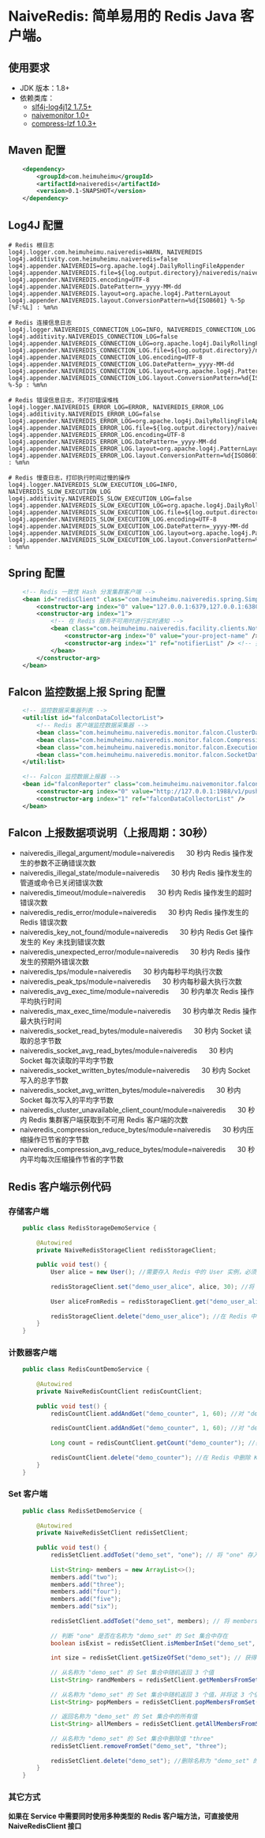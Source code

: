 # NaiveRedis: 简单易用的 Redis Java 客户端。

## 使用要求
* JDK 版本：1.8+ 
* 依赖类库：
  * [slf4j-log4j12 1.7.5+](https://mvnrepository.com/artifact/org.slf4j/slf4j-log4j12)
  * [naivemonitor 1.0+](https://github.com/heimuheimu/naivemonitor)
  * [compress-lzf 1.0.3+](https://github.com/ning/compress)

## Maven 配置
```xml
    <dependency>
        <groupId>com.heimuheimu</groupId>
        <artifactId>naiveredis</artifactId>
        <version>0.1-SNAPSHOT</version>
    </dependency>
```

## Log4J 配置
```
# Redis 根日志
log4j.logger.com.heimuheimu.naiveredis=WARN, NAIVEREDIS
log4j.additivity.com.heimuheimu.naiveredis=false
log4j.appender.NAIVEREDIS=org.apache.log4j.DailyRollingFileAppender
log4j.appender.NAIVEREDIS.file=${log.output.directory}/naiveredis/naiveredis.log
log4j.appender.NAIVEREDIS.encoding=UTF-8
log4j.appender.NAIVEREDIS.DatePattern=_yyyy-MM-dd
log4j.appender.NAIVEREDIS.layout=org.apache.log4j.PatternLayout
log4j.appender.NAIVEREDIS.layout.ConversionPattern=%d{ISO8601} %-5p [%F:%L] : %m%n

# Redis 连接信息日志
log4j.logger.NAIVEREDIS_CONNECTION_LOG=INFO, NAIVEREDIS_CONNECTION_LOG
log4j.additivity.NAIVEREDIS_CONNECTION_LOG=false
log4j.appender.NAIVEREDIS_CONNECTION_LOG=org.apache.log4j.DailyRollingFileAppender
log4j.appender.NAIVEREDIS_CONNECTION_LOG.file=${log.output.directory}/naiveredis/connection.log
log4j.appender.NAIVEREDIS_CONNECTION_LOG.encoding=UTF-8
log4j.appender.NAIVEREDIS_CONNECTION_LOG.DatePattern=_yyyy-MM-dd
log4j.appender.NAIVEREDIS_CONNECTION_LOG.layout=org.apache.log4j.PatternLayout
log4j.appender.NAIVEREDIS_CONNECTION_LOG.layout.ConversionPattern=%d{ISO8601} %-5p : %m%n

# Redis 错误信息日志，不打印错误堆栈
log4j.logger.NAIVEREDIS_ERROR_LOG=ERROR, NAIVEREDIS_ERROR_LOG
log4j.additivity.NAIVEREDIS_ERROR_LOG=false
log4j.appender.NAIVEREDIS_ERROR_LOG=org.apache.log4j.DailyRollingFileAppender
log4j.appender.NAIVEREDIS_ERROR_LOG.file=${log.output.directory}/naiveredis/error.log
log4j.appender.NAIVEREDIS_ERROR_LOG.encoding=UTF-8
log4j.appender.NAIVEREDIS_ERROR_LOG.DatePattern=_yyyy-MM-dd
log4j.appender.NAIVEREDIS_ERROR_LOG.layout=org.apache.log4j.PatternLayout
log4j.appender.NAIVEREDIS_ERROR_LOG.layout.ConversionPattern=%d{ISO8601} : %m%n

# Redis 慢查日志，打印执行时间过慢的操作
log4j.logger.NAIVEREDIS_SLOW_EXECUTION_LOG=INFO, NAIVEREDIS_SLOW_EXECUTION_LOG
log4j.additivity.NAIVEREDIS_SLOW_EXECUTION_LOG=false
log4j.appender.NAIVEREDIS_SLOW_EXECUTION_LOG=org.apache.log4j.DailyRollingFileAppender
log4j.appender.NAIVEREDIS_SLOW_EXECUTION_LOG.file=${log.output.directory}/naiveredis/slow_execution.log
log4j.appender.NAIVEREDIS_SLOW_EXECUTION_LOG.encoding=UTF-8
log4j.appender.NAIVEREDIS_SLOW_EXECUTION_LOG.DatePattern=_yyyy-MM-dd
log4j.appender.NAIVEREDIS_SLOW_EXECUTION_LOG.layout=org.apache.log4j.PatternLayout
log4j.appender.NAIVEREDIS_SLOW_EXECUTION_LOG.layout.ConversionPattern=%d{ISO8601} : %m%n
```

## Spring 配置
```xml
    <!-- Redis 一致性 Hash 分发集群客户端 -->
    <bean id="redisClient" class="com.heimuheimu.naiveredis.spring.SimpleRedisClusterClientFactory" destroy-method="close">
        <constructor-arg index="0" value="127.0.0.1:6379,127.0.0.1:6380" />
        <constructor-arg index="1">
            <!-- 在 Redis 服务不可用时进行实时通知 -->
            <bean class="com.heimuheimu.naiveredis.facility.clients.NoticeableDirectRedisClientListListener">
                <constructor-arg index="0" value="your-project-name" /> <!-- 当前项目名称 -->
                <constructor-arg index="1" ref="notifierList" /> <!-- 报警器列表，报警器的信息可查看 naivemonitor 项目 -->
            </bean>
        </constructor-arg>
    </bean>
```

## Falcon 监控数据上报 Spring 配置
```xml
    <!-- 监控数据采集器列表 -->
    <util:list id="falconDataCollectorList">
        <!-- Redis 客户端监控数据采集器 -->
        <bean class="com.heimuheimu.naiveredis.monitor.falcon.ClusterDataCollector" />
        <bean class="com.heimuheimu.naiveredis.monitor.falcon.CompressionDataCollector" />
        <bean class="com.heimuheimu.naiveredis.monitor.falcon.ExecutionDataCollector" />
        <bean class="com.heimuheimu.naiveredis.monitor.falcon.SocketDataCollector" />
    </util:list>
    
    <!-- Falcon 监控数据上报器 -->
    <bean id="falconReporter" class="com.heimuheimu.naivemonitor.falcon.FalconReporter" init-method="init" destroy-method="close">
        <constructor-arg index="0" value="http://127.0.0.1:1988/v1/push" /> <!-- Falcon 监控数据推送地址 -->
        <constructor-arg index="1" ref="falconDataCollectorList" />
    </bean>
```

## Falcon 上报数据项说明（上报周期：30秒）
 * naiveredis_illegal_argument/module=naiveredis &nbsp;&nbsp;&nbsp;&nbsp; 30 秒内 Redis 操作发生的参数不正确错误次数
 * naiveredis_illegal_state/module=naiveredis &nbsp;&nbsp;&nbsp;&nbsp; 30 秒内 Redis 操作发生的管道或命令已关闭错误次数
 * naiveredis_timeout/module=naiveredis &nbsp;&nbsp;&nbsp;&nbsp; 30 秒内 Redis 操作发生的超时错误次数
 * naiveredis_redis_error/module=naiveredis &nbsp;&nbsp;&nbsp;&nbsp; 30 秒内 Redis 操作发生的 Redis 错误次数
 * naiveredis_key_not_found/module=naiveredis &nbsp;&nbsp;&nbsp;&nbsp; 30 秒内 Redis Get 操作发生的 Key 未找到错误次数
 * naiveredis_unexpected_error/module=naiveredis &nbsp;&nbsp;&nbsp;&nbsp; 30 秒内 Redis 操作发生的预期外错误次数
 * naiveredis_tps/module=naiveredis &nbsp;&nbsp;&nbsp;&nbsp; 30 秒内每秒平均执行次数
 * naiveredis_peak_tps/module=naiveredis &nbsp;&nbsp;&nbsp;&nbsp; 30 秒内每秒最大执行次数
 * naiveredis_avg_exec_time/module=naiveredis &nbsp;&nbsp;&nbsp;&nbsp; 30 秒内单次 Redis 操作平均执行时间
 * naiveredis_max_exec_time/module=naiveredis &nbsp;&nbsp;&nbsp;&nbsp; 30 秒内单次 Redis 操作最大执行时间
 * naiveredis_socket_read_bytes/module=naiveredis &nbsp;&nbsp;&nbsp;&nbsp; 30 秒内 Socket 读取的总字节数
 * naiveredis_socket_avg_read_bytes/module=naiveredis &nbsp;&nbsp;&nbsp;&nbsp; 30 秒内 Socket 每次读取的平均字节数
 * naiveredis_socket_written_bytes/module=naiveredis &nbsp;&nbsp;&nbsp;&nbsp; 30 秒内 Socket 写入的总字节数
 * naiveredis_socket_avg_written_bytes/module=naiveredis &nbsp;&nbsp;&nbsp;&nbsp; 30 秒内 Socket 每次写入的平均字节数
 * naiveredis_cluster_unavailable_client_count/module=naiveredis &nbsp;&nbsp;&nbsp;&nbsp; 30 秒内 Redis 集群客户端获取到不可用 Redis 客户端的次数
 * naiveredis_compression_reduce_bytes/module=naiveredis &nbsp;&nbsp;&nbsp;&nbsp; 30 秒内压缩操作已节省的字节数
 * naiveredis_compression_avg_reduce_bytes/module=naiveredis &nbsp;&nbsp;&nbsp;&nbsp; 30 秒内平均每次压缩操作节省的字节数  

## Redis 客户端示例代码
### 存储客户端
```java
    public class RedisStorageDemoService {
        
        @Autowired
        private NaiveRedisStorageClient redisStorageClient;
        
        public void test() {
            User alice = new User(); //需要存入 Redis 中的 User 实例，必须是可序列化的（实现 Serializable 接口）
            
            redisStorageClient.set("demo_user_alice", alice, 30); //将 alice 实例存入 Redis 中，并设置过期时间为 30 秒
            
            User aliceFromRedis = redisStorageClient.get("demo_user_alice"); //从 Redis 中将 alice 实例取回
            
            redisStorageClient.delete("demo_user_alice"); //在 Redis 中删除 alice 实例
        }
    }
```

### 计数器客户端
```java
    public class RedisCountDemoService {
        
        @Autowired
        private NaiveRedisCountClient redisCountClient;
        
        public void test() {
            redisCountClient.addAndGet("demo_counter", 1, 60); //对 "demo_counter" 这个 Key 执行原子 +1 操作，并设置过期时间为 60 秒
            
            redisCountClient.addAndGet("demo_counter", 1, 60); //对 "demo_counter" 这个 Key 再次执行原子 +1 操作，不会刷新过期时间
            
            Long count = redisCountClient.getCount("demo_counter"); //获得 "demo_counter" 这个 Key 对应的计数值，如果 Key 不存在，将返回 null
            
            redisCountClient.delete("demo_counter"); //在 Redis 中删除 Key 对应的计数值
        }
    }
```

### Set 客户端
```java
    public class RedisSetDemoService {
        
        @Autowired
        private NaiveRedisSetClient redisSetClient;
        
        public void test() {
            redisSetClient.addToSet("demo_set", "one"); // 将 "one" 存入名称为 "demo_set" 的 Set 集合中
            
            List<String> members = new ArrayList<>();
            members.add("two");
            members.add("three");
            members.add("four");
            members.add("five");
            members.add("six");
            
            redisSetClient.addToSet("demo_set", members); // 将 members 中的所有元素存入名称为 "demo_set" 的 Set 集合中
            
            // 判断 "one" 是否在名称为 "demo_set" 的 Set 集合中存在
            boolean isExist = redisSetClient.isMemberInSet("demo_set", "one"); 
            
            int size = redisSetClient.getSizeOfSet("demo_set"); // 获得名称为 "demo_set" 的 Set 集合大小
            
            // 从名称为 "demo_set" 的 Set 集合中随机返回 3 个值
            List<String> randMembers = redisSetClient.getMembersFromSet("demo_set", 3); 
            
            // 从名称为 "demo_set" 的 Set 集合中随机返回 3 个值，并将这 3 个值从 Set 集合中删除
            List<String> popMembers = redisSetClient.popMembersFromSet("demo_set", 3); 
            
            // 返回名称为 "demo_set" 的 Set 集合中的所有值
            List<String> allMembers = redisSetClient.getAllMembersFromSet("demo_set");
            
            // 从名称为 "demo_set" 的 Set 集合中删除值 "three"
            redisSetClient.removeFromSet("demo_set", "three");
            
            redisSetClient.delete("demo_set"); //删除名称为 "demo_set" 的 Set 集合
        }
    }
```
### 其它方式
**如果在 Service 中需要同时使用多种类型的 Redis 客户端方法，可直接使用 NaiveRedisClient 接口**